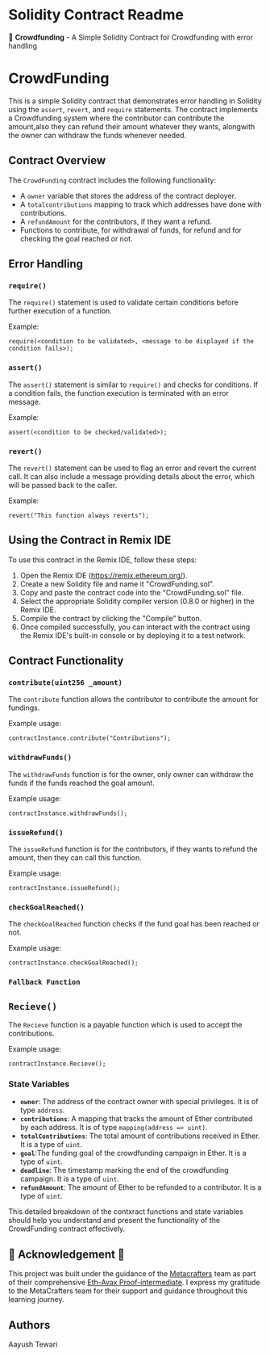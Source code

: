 # Solidity Contract Readme

📄 **Crowdfunding** - A Simple Solidity Contract for Crowdfunding with error handling

# CrowdFunding

This is a simple Solidity contract that demonstrates error handling in Solidity using the `assert`, `revert`, and `require` statements. The contract implements a Crowdfunding system where the contributor can contribute the amount,also they can refund their amount whatever they wants, alongwith the owner can withdraw the funds whenever needed.

## Contract Overview

The `CrowdFunding` contract includes the following functionality:

- A `owner` variable that stores the address of the contract deployer.
- A `totalcontributions` mapping to track which addresses have done with contributions.
- A `refundAmount` for the contributors, if they want a refund.
- Functions to contribute, for withdrawal of funds, for refund and for checking the goal reached or not.

## Error Handling

### `require()`

The `require()` statement is used to validate certain conditions before further execution of a function.

Example:
```solidity
require(<condition to be validated>, <message to be displayed if the condition fails>);
```

### `assert()`

The `assert()` statement is similar to `require()` and checks for conditions. If a condition fails, the function execution is terminated with an error message.

Example:
```solidity
assert(<condition to be checked/validated>);
```

### `revert()`

The `revert()` statement can be used to flag an error and revert the current call. It can also include a message providing details about the error, which will be passed back to the caller.

Example:
```solidity
revert("This function always reverts");
```

## Using the Contract in Remix IDE

To use this contract in the Remix IDE, follow these steps:

1. Open the Remix IDE (https://remix.ethereum.org/).
2. Create a new Solidity file and name it "CrowdFunding.sol".
3. Copy and paste the contract code into the "CrowdFunding.sol" file.
4. Select the appropriate Solidity compiler version (0.8.0 or higher) in the Remix IDE.
5. Compile the contract by clicking the "Compile" button.
6. Once compiled successfully, you can interact with the contract using the Remix IDE's built-in console or by deploying it to a test network.


## Contract Functionality

### `contribute(uint256 _amount)`

The `contribute` function allows the contributor to contribute the amount for fundings.

Example usage:
```solidity
contractInstance.contribute("Contributions");
```

### `withdrawFunds()`

The `withdrawFunds` function is for the owner, only owner can withdraw the funds if the funds reached the goal amount.

Example usage:
```solidity
contractInstance.withdrawFunds();
```

### `issueRefund()`

The `issueRefund` function is for the contributors, if they wants to refund the amount, then they can call this function.

Example usage:
```solidity
contractInstance.issueRefund();
```

### `checkGoalReached()`

The `checkGoalReached` function checks if the fund goal has been reached or not.

Example usage:
```solidity
contractInstance.checkGoalReached();
```

### `Fallback Function`
##  `Recieve()`

The `Recieve` function is a payable function which is used to accept the contributions.

Example usage:
```solidity
contractInstance.Recieve();
```

### State Variables

- **`owner`**: The address of the contract owner with special privileges. It is of type `address`.
- **`contributions`**:  A mapping that tracks the amount of Ether contributed by each address. It is of type `mapping(address => uint)`.
- **`totalContributions`**:  The total amount of contributions received in Ether. It is a type of `uint`.
- **`goal`**:The funding goal of the crowdfunding campaign in Ether. It is a type of `uint`.
- **`deadline`**:  The timestamp marking the end of the crowdfunding campaign. It is a type of `uint`.
- **`refundAmount`**: The amount of Ether to be refunded to a contributor. It is a type of `uint`.

This detailed breakdown of the contxract functions and state variables should help you understand and present the functionality of the CrowdFunding contract effectively.


## 🌟 **Acknowledgement** 🌟

This project was built under the guidance of the [Metacrafters](https://www.metacrafters.io) team as part of their comprehensive [Eth-Avax Proof-intermediate](https://academy.metacrafters.io/content/solidity-avax-intermediate). I express my gratitude to the MetaCrafters team for their support and guidance throughout this learning journey.

## Authors
Aayush Tewari
